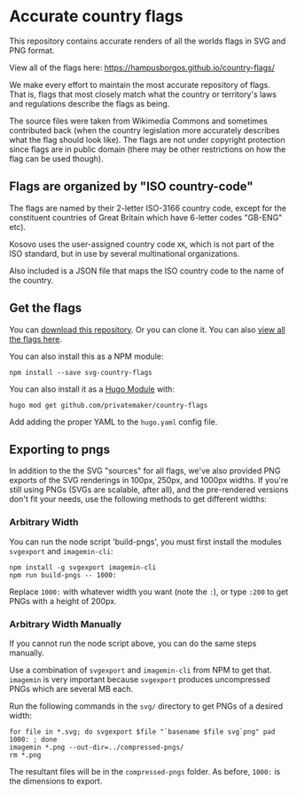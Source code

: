 # Accurate country flags

This repository contains accurate renders of all the worlds flags in SVG and PNG format.

View all of the flags here: https://hampusborgos.github.io/country-flags/

We make every effort to maintain the most accurate repository of flags. That is, flags that most closely match what the country or territory's laws and regulations describe the flags as being.

The source files were taken from Wikimedia Commons and sometimes contributed back
(when the country legislation more accurately describes what the flag should
look like). The flags are not under copyright protection since flags are in public
domain (there may be other restrictions on how the flag can be used though).


## Flags are organized by "ISO country-code"

The flags are named by their 2-letter ISO-3166 country code, except for the
constituent countries of Great Britain which have 6-letter codes "GB-ENG" etc).

Kosovo uses the user-assigned country code `XK`, which is not part of the ISO standard, but in use by several multinational organizations.

Also included is a JSON file that maps the ISO country code to the name of the
country.


## Get the flags

You can [download this repository](https://github.com/hampusborgos/country-flags/archive/refs/heads/main.zip). Or you can clone it. You can also [view all the flags here](https://hampusborgos.github.io/country-flags/).

You can also install this as a NPM module:

    npm install --save svg-country-flags

You can also install it as a [Hugo Module](https://gohugo.io/hugo-modules) with:

    hugo mod get github.com/privatemaker/country-flags

Add adding the proper YAML to the `hugo.yaml` config file.


## Exporting to pngs

In addition to the the SVG "sources" for all flags, we've also provided PNG exports of the SVG renderings in 100px, 250px, and 1000px widths. If you're still using PNGs (SVGs are scalable, after all), and the pre-rendered versions don't fit your needs, use the following methods to get different widths:

### Arbitrary Width

You can run the node script 'build-pngs', you must first install the modules `svgexport` and `imagemin-cli`:

    npm install -g svgexport imagemin-cli
    npm run build-pngs -- 1000:

Replace `1000:` with whatever width you want (note the `:`), or type `:200` to get
PNGs with a height of 200px.

### Arbitrary Width Manually

If you cannot run the node script above, you can do the same steps manually.

Use a combination of `svgexport` and `imagemin-cli` from NPM to get that.
`imagemin` is very important because `svgexport` produces uncompressed PNGs which are several MB each.

Run the following commands in the `svg/` directory to get PNGs of a desired width:

    for file in *.svg; do svgexport $file "`basename $file svg`png" pad 1000: ; done
    imagemin *.png --out-dir=../compressed-pngs/
    rm *.png

The resultant files will be in the `compressed-pngs` folder. As before, `1000:` is the dimensions to export.
